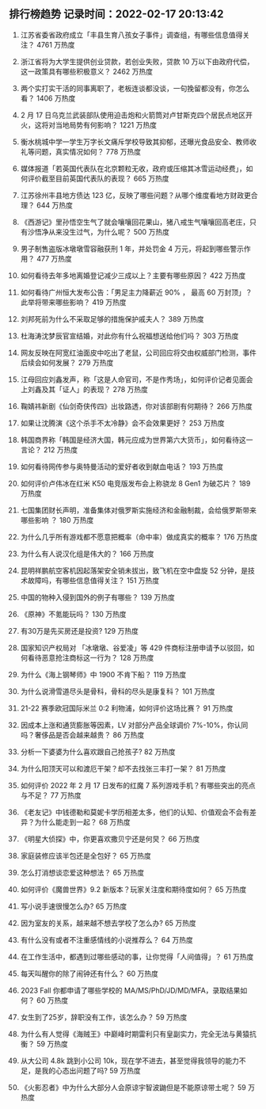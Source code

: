 
## 排行榜趋势 记录时间：2022-02-17 20:13:42
  
  1. 江苏省委省政府成立「丰县生育八孩女子事件」调查组，有哪些信息值得关注？ 4761 万热度
    
  2. 浙江省将为大学生提供创业贷款，若创业失败，贷款 10 万以下由政府代偿，这一政策具有哪些积极意义？ 2462 万热度
    
  3. 两个实打实干活的同事离职了，老板连谈都没谈，一句挽留都没有，你怎么看？ 1406 万热度
    
  4. 2 月 17 日乌克兰武装部队使用迫击炮和火箭筒对卢甘斯克四个居民点地区开火，这将对当地局势有何影响？ 1221 万热度
    
  5. 衡水桃城中学一学生万字长文痛斥学校导致其抑郁，还曝光食品安全、教师收礼等问题，真实情况如何？ 778 万热度
    
  6. 媒体报道「若英国代表队在北京颗粒无收，政府或压缩其冰雪运动经费」，如何评价截至目前英国代表队的表现？ 665 万热度
    
  7. 江苏徐州丰县地方债达 123 亿，反映了哪些问题？从哪个维度看地方财政更合理？ 644 万热度
    
  8. 《西游记》里孙悟空生气了就会嚷嚷回花果山，猪八戒生气嚷嚷回高老庄，只有沙悟净从来没生过气，为什么呢？ 500 万热度
    
  9. 男子制售盗版冰墩墩雪容融获刑 1 年，并处罚金 4 万元，将起到哪些警示作用？ 477 万热度
    
  10. 如何看待去年多地离婚登记减少三成以上？主要有哪些原因？ 422 万热度
    
  11. 如何看待广州恒大发布公告：「男足主力降薪近 90% ， 最高 60 万封顶」？此举将带来哪些影响？ 419 万热度
    
  12. 刘邦死前为什么不采取足够的措施保护戚夫人？ 389 万热度
    
  13. 杜海涛沈梦辰官宣结婚，对此你有什么祝福想送给他们吗？ 303 万热度
    
  14. 网友反映在阿宽红油面皮中吃出了老鼠，公司回应将交由权威部门检测，事件后续会如何发展？ 279 万热度
    
  15. 江母回应刘鑫发声，称「这是人命官司，不是作秀场」，如何评价记者见面会上刘鑫及其「证人」的表现？ 278 万热度
    
  16. 鞠婧祎新剧《仙剑奇侠传四》出妆路透，你对该部剧有何期待？ 266 万热度
    
  17. 如果让沈腾演《这个杀手不太冷静》会不会效果更好？ 253 万热度
    
  18. 韩国商界称「韩国是经济大国，韩元应成为世界第六大货币」，如何看待这一言论？ 212 万热度
    
  19. 如何看待网传参与奥特曼活动的爱好者收到献血电话？ 193 万热度
    
  20. 如何评价卢伟冰在红米 K50 电竞版发布会上称骁龙 8 Gen1 为破芯片？ 189 万热度
    
  21. 七国集团财长声明，准备集体对俄罗斯实施经济和金融制裁，会给俄罗斯带来哪些影响 ？ 180 万热度
    
  22. 为什么几乎所有游戏都不愿意把概率（命中率）做成真实的概率？ 176 万热度
    
  23. 为什么有人说汉化组是伟大的？ 166 万热度
    
  24. 昆明祥鹏航空客机因起落架安全销未拔出，致飞机在空中盘旋 52 分钟，是技术故障吗，有哪些信息值得关注？ 151 万热度
    
  25. 中国的物种入侵到国外的例子有哪些？ 139 万热度
    
  26. 《原神》不氪能玩吗？ 130 万热度
    
  27. 有30万是先买房还是投资? 129 万热度
    
  28. 国家知识产权局对 「冰墩墩、谷爱凌」等 429 件商标注册申请予以驳回，如何看待恶意抢注商标这一行为？ 128 万热度
    
  29. 为什么《海上钢琴师》中 1900 不肯下船？ 119 万热度
    
  30. 为什么说滑雪道尽头是骨科，骨科的尽头是康复科？ 101 万热度
    
  31. 21-22 赛季欧冠国际米兰 0:2 利物浦，如何评价这场比赛？ 91 万热度
    
  32. 因成本上涨和通货膨胀等因素，LV 对部分产品全球调价 7%-10%，你认同吗？奢侈品是否会越来越贵？ 86 万热度
    
  33. 分析一下婆婆为什么喜欢跟自己抢孩子? 82 万热度
    
  34. 为什么阳顶天可以和渡厄干架？却不去找张三丰打一架？ 81 万热度
    
  35. 如何评价 2022 年 2 月 17 日发布的红魔 7 系列游戏手机？有哪些突出的亮点与不足？ 77 万热度
    
  36. 《老友记》中钱德勒和莫妮卡学历相差太多，他们的认知、价值观会不会有差异？为什么能走到一起？ 68 万热度
    
  37. 《明星大侦探》中，你更喜欢撒贝宁还是何炅？ 66 万热度
    
  38. 家庭装修应该半包还是全包好？ 65 万热度
    
  39. 怎么打消想谈恋爱这种想法？ 65 万热度
    
  40. 如何评价《魔兽世界》9.2 新版本？玩家关注度和期待度如何？ 65 万热度
    
  41. 写小说手速很慢怎么办? 65 万热度
    
  42. 因为室友的关系，越来越不想去学校了怎么办? 65 万热度
    
  43. 有什么没有或者不注重感情线的小说推荐么？ 64 万热度
    
  44. 在工作生活中，都遇到过哪些感动的事，让你觉得「人间值得」？ 61 万热度
    
  45. 每天叫醒你的除了闹钟还有什么？ 60 万热度
    
  46. 2023 Fall 你都申请了哪些学校的 MA/MS/PhD/JD/MD/MFA，录取结果如何？ 60 万热度
    
  47. 女生到了25岁，辞职没有工作，该怎么办？ 59 万热度
    
  48. 为什么有人觉得《海贼王》中巅峰时期雷利只有皇副实力，完全无法与黄猿抗衡？ 59 万热度
    
  49. 从大公司 4.8k 跳到小公司 10k，现在学不进去，甚至觉得我领导的能力不足，是我的心态出问题了吗? 59 万热度
    
  50. 《火影忍者》中为什么大部分人会原谅宇智波鼬但是不能原谅带土呢？ 59 万热度
    
